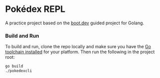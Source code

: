 Pokédex REPL
============

A practice project based on the [boot.dev](https://www.boot.dev/learn/build-pokedex-cli) guided project for Golang.

### Build and Run

To build and run, clone the repo locally and make sure you have the [Go toolchain installed](https://go.dev/doc/install) for your platform. Then run the following in the project root:

```bash
go build
./pokedexcli
```